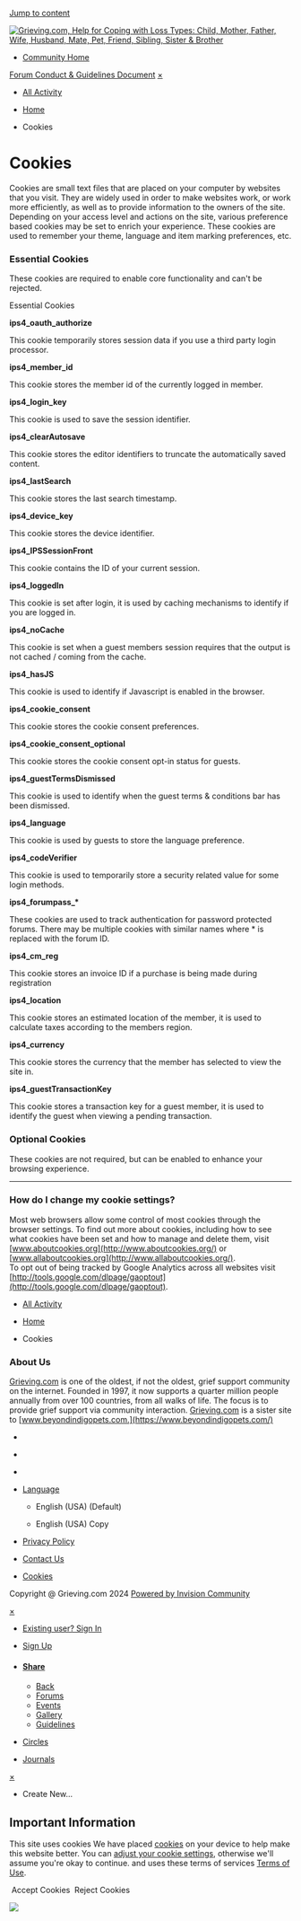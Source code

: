 [Jump to content](#ipsLayout_mainArea "Go to main content on this page")

[![Grieving.com, Help for Coping with Loss Types: Child, Mother, Father, Wife, Husband, Mate, Pet, Friend, Sibling, Sister & Brother](//content.invisioncic.com/x319419/monthly_2023_01/grieving-logo.png.2eee25ce0925db1ed66792092fe21dec.png)](https://forums.grieving.com/)

* [Community Home](https://forums.grieving.com/ "Go to the community homepage")

[Forum Conduct & Guidelines Document](https://forums.grieving.com/announcement/65-forum-conduct-guidelines-document/) [×](#)

* [All Activity](https://forums.grieving.com/discover/)

* [Home](https://forums.grieving.com/ "Home")
* Cookies

Cookies
=======

Cookies are small text files that are placed on your computer by websites that you visit. They are widely used in order to make websites work, or work more efficiently, as well as to provide information to the owners of the site. Depending on your access level and actions on the site, various preference based cookies may be set to enrich your experience. These cookies are used to remember your theme, language and item marking preferences, etc.

### Essential Cookies

These cookies are required to enable core functionality and can't be rejected.

Essential Cookies

**ips4\_oauth\_authorize**

This cookie temporarily stores session data if you use a third party login processor.

  
**ips4\_member\_id**

This cookie stores the member id of the currently logged in member.

  
**ips4\_login\_key**

This cookie is used to save the session identifier.

  
**ips4\_clearAutosave**

This cookie stores the editor identifiers to truncate the automatically saved content.

  
**ips4\_lastSearch**

This cookie stores the last search timestamp.

  
**ips4\_device\_key**

This cookie stores the device identifier.

  
**ips4\_IPSSessionFront**

This cookie contains the ID of your current session.

  
**ips4\_loggedIn**

This cookie is set after login, it is used by caching mechanisms to identify if you are logged in.

  
**ips4\_noCache**

This cookie is set when a guest members session requires that the output is not cached / coming from the cache.

  
**ips4\_hasJS**

This cookie is used to identify if Javascript is enabled in the browser.

  
**ips4\_cookie\_consent**

This cookie stores the cookie consent preferences.

  
**ips4\_cookie\_consent\_optional**

This cookie stores the cookie consent opt-in status for guests.

  
**ips4\_guestTermsDismissed**

This cookie is used to identify when the guest terms & conditions bar has been dismissed.

  
**ips4\_language**

This cookie is used by guests to store the language preference.

  
**ips4\_codeVerifier**

This cookie is used to temporarily store a security related value for some login methods.

  
**ips4\_forumpass\_\***

These cookies are used to track authentication for password protected forums. There may be multiple cookies with similar names where \* is replaced with the forum ID.

  
**ips4\_cm\_reg**

This cookie stores an invoice ID if a purchase is being made during registration

  
**ips4\_location**

This cookie stores an estimated location of the member, it is used to calculate taxes according to the members region.

  
**ips4\_currency**

This cookie stores the currency that the member has selected to view the site in.

  
**ips4\_guestTransactionKey**

This cookie stores a transaction key for a guest member, it is used to identify the guest when viewing a pending transaction.

  

### Optional Cookies[](https://forums.grieving.com/index.php?app=core&module=system&controller=cookies&do=cookieConsentToggle&ref=aHR0cHM6Ly9mb3J1bXMuZ3JpZXZpbmcuY29tL2Nvb2tpZXMv&status=1&csrfKey=3d67de142dba4c785ec0fe0f9854138e)

These cookies are not required, but can be enabled to enhance your browsing experience.

* * *

### How do I change my cookie settings?

Most web browsers allow some control of most cookies through the browser settings. To find out more about cookies, including how to see what cookies have been set and how to manage and delete them, visit [www.aboutcookies.org](http://www.aboutcookies.org/) or [www.allaboutcookies.org](http://www.allaboutcookies.org/).  
To opt out of being tracked by Google Analytics across all websites visit [http://tools.google.com/dlpage/gaoptout](http://tools.google.com/dlpage/gaoptout).

* [All Activity](https://forums.grieving.com/discover/)

* [Home](https://forums.grieving.com/ "Home")
* Cookies

### About Us

[Grieving.com](http://grieving.com/) is one of the oldest, if not the oldest, grief support community on the internet. Founded in 1997, it now supports a quarter million people annually from over 100 countries, from all walks of life. The focus is to provide grief support via community interaction. [Grieving.com](http://grieving.com/) is a sister site to [www.beyondindigopets.com.](https://www.beyondindigopets.com/)

* [](https://www.facebook.com/mygriefsupport/)
* [](https://x.com/MyGrieving)
* [](https://mewe.com/p/grievingcom)

* [Language](#elNavLang_menu)
    *  English (USA) (Default)
        
    *  English (USA) Copy
        
* [Privacy Policy](https://forums.grieving.com/privacy/)
* [Contact Us](https://forums.grieving.com/contact/)
* [Cookies](https://forums.grieving.com/cookies/)

Copyright @ Grieving.com 2024 [Powered by Invision Community](https://www.invisioncommunity.com/ "Invision Community")

[×](#)

* [Existing user? Sign In](https://forums.grieving.com/login/)
* [Sign Up](https://forums.grieving.com/register/)

* #### [Share](#)
    
    * [Back](#)
    * [Forums](https://forums.grieving.com/)
    * [Events](https://forums.grieving.com/events/)
    * [Gallery](https://forums.grieving.com/gallery/)
    * [Guidelines](https://forums.grieving.com/guidelines/)
* [Circles](https://forums.grieving.com/clubs/)
* [Journals](https://forums.grieving.com/blogs/)

[×](#)

* Create New...

Important Information
---------------------

This site uses cookies We have placed [cookies](https://forums.grieving.com/cookies/) on your device to help make this website better. You can [adjust your cookie settings](https://forums.grieving.com/cookies/), otherwise we'll assume you're okay to continue. and uses these terms of services [Terms of Use](https://forums.grieving.com/terms/).

  Accept Cookies  Reject Cookies

![](https://www.facebook.com/tr?id=2121802911216879&ev=PageView&noscript=1)